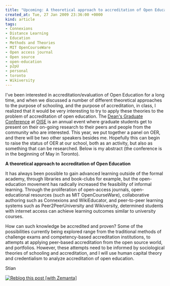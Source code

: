 ```yaml
---
title: "Upcoming: A theoretical approach to accreditation of Open Education"
created_at: Tue, 27 Jan 2009 23:36:00 +0000
kind: article
tags:
- Connexions
- Distance Learning
- Education
- Methods and Theories
- MIT OpenCourseWare
- Open access journal
- Open source
- open-education
- p2pU
- personal
- toronto
- Wikiversity
---
```


I've been interested in accreditation/evaluation of Open Education for a
long time, and when we discussed a number of different theoretical
approaches to the purpose of schooling, and the purpose of
accreditation, in class, I realized that it would be very interesting to
try to apply these theories to the problem of accreditation of open
education. The [Dean's Graduate
Conference](https://jps.library.utoronto.ca/ocs-2.0.0-1/index.php/oise/)
at [OISE](http://www.oise.utoronto.ca) is an annual event where graduate
students get to present on their on-going research to their peers and
people from the community who are interested. This year, we put together
a panel on OER, and there will be two other speakers besides me.
Hopefully this can begin to raise the status of OER at our school, both
as an activity, but also as something that can be researched. Below is
my abstract (the conference is in the beginning of May in Toronto).

**A theoretical approach to accreditation of Open Education**

It has always been possible to gain advanced learning outside of the
formal academy, through libraries and book-clubs for example, but the
open-education movement has radically increased the feasibility of
informal learning. Through the proliferation of open-access journals,
open-educational resources (such as MIT OpenCourseWare), collaborative
authoring such as Connexions and WikiEducator, and peer-to-peer learning
systems such as Peer2PeerUniversity and Wikiversity, determined students
with internet access can achieve learning outcomes similar to university
courses.

How can such knowledge be accredited and proven? Some of the
possibilities currently being explored range from the traditional
methods of challenge exams and competency-based accreditation
institutions, to attempts at applying peer-based accreditation from the
open source world, and portfolios. However, these attempts need to be
informed by sociological theories of schooling and accreditation, and I
will use human capital theory and credentialism to analyze accreditation
of open education.

Stian

[![Reblog this post [with
Zemanta]](http://img.zemanta.com/reblog_e.png?x-id=8a70c042-14e5-4dbc-89be-afa1685c5e7c)](http://reblog.zemanta.com/zemified/8a70c042-14e5-4dbc-89be-afa1685c5e7c/ "Zemified by Zemanta")
